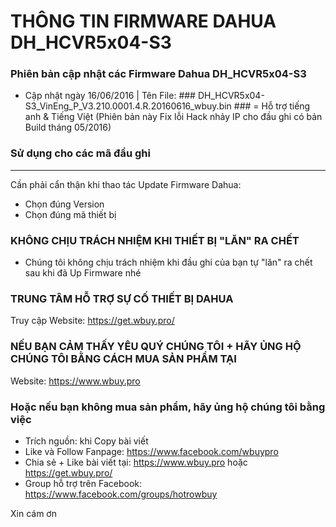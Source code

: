 # THÔNG TIN FIRMWARE DAHUA DH_HCVR5x04-S3 #
### Phiên bản cập nhật các Firmware Dahua DH_HCVR5x04-S3 ###
+ Cập nhật ngày 16/06/2016 | Tên File: ### DH_HCVR5x04-S3_VinEng_P_V3.210.0001.4.R.20160616_wbuy.bin ### = Hỗ trợ tiếng anh & Tiếng Việt (Phiên bản này Fix lỗi Hack nhảy IP cho đầu ghi có bản Build tháng 05/2016)



### Sử dụng cho các mã đầu ghi ###





--------------------------------------------------------------
Cần phải cẩn thận khi thao tác Update Firmware Dahua:
+ Chọn đúng Version
+ Chọn đúng mã thiết bị


### KHÔNG CHỊU TRÁCH NHIỆM KHI THIẾT BỊ "LĂN" RA CHẾT ###

* Chúng tôi không chịu trách nhiệm khi đầu ghi của bạn tự "lăn" ra chết sau khi đã Up Firmware nhé

### TRUNG TÂM HỖ TRỢ SỰ CỐ THIẾT BỊ DAHUA ###

Truy cập Website: https://get.wbuy.pro/

### NẾU BẠN CẢM THẤY YÊU QUÝ CHÚNG TÔI + HÃY ỦNG HỘ CHÚNG TÔI BẰNG CÁCH MUA SẢN PHẨM TẠI ###

Website: https://www.wbuy.pro

### Hoặc nếu bạn không mua sản phẩm, hãy ủng hộ chúng tôi bằng việc ###
+ Trích nguồn: khi Copy bài viết
+ Like và Follow Fanpage: https://www.facebook.com/wbuypro
+ Chia sẻ + Like bài viết tại: https://www.wbuy.pro hoặc https://get.wbuy.pro/
+ Group hỗ trợ trên Facebook: https://www.facebook.com/groups/hotrowbuy


Xin cám ơn